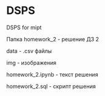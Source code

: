 # DSPS
DSPS for mipt

Папка homework_2 - решение ДЗ 2

data - .csv файлы

img - изображения

homework_2.ipynb - текст решения

homework_2.sql - скрипт решения
